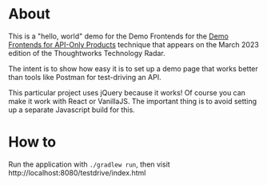 # About

This is a "hello, world" demo for the Demo Frontends for the [Demo Frontends for API-Only Products](https://www.thoughtworks.com/radar/techniques/demo-frontends-for-api-only-products) technique that appears on the March 2023 edition of the Thoughtworks Technology Radar.

The intent is to show how easy it is to set up a demo page that works better than tools like Postman for test-driving an API.

This particular project uses jQuery because it works!  Of course you can make it work with React or VanillaJS.  The important thing is to avoid setting up a separate Javascript build for this.

# How to

Run the application with `./gradlew run`, then visit http://localhost:8080/testdrive/index.html